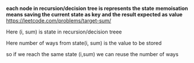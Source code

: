 
**each node in recursion/decision tree is represents the state**
**memoisation means saving the current state as key and the result expected as value**
https://leetcode.com/problems/target-sum/


Here (i, sum) is state in recursion/decision treee


Here number of ways from state(i, sum) is the value to be stored


so if we reach the same state (i,sum) we can reuse the number of ways
